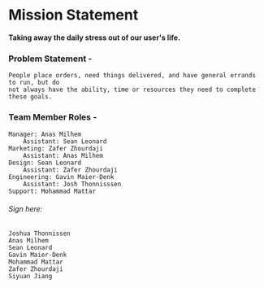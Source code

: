 # Mission Statement 

**Taking away the daily stress out of our user's life.**

### Problem Statement -
	People place orders, need things delivered, and have general errands to run, but do 
	not always have the ability, time or resources they need to complete these goals.

### Team Member Roles -

    Manager: Anas Milhem
		Assistant: Sean Leonard
	Marketing: Zafer Zhourdaji
		Assistant: Anas Milhem
	Design: Sean Leonard
		Assistant: Zafer Zhourdaji
	Engineering: Gavin Maier-Denk
		Assistant: Josh Thonnisssen
	Support: Mohammad Mattar

###### Sign here:
	Joshua Thonnissen
	Anas Milhem
	Sean Leonard
	Gavin Maier-Denk
	Mohammad Mattar
	Zafer Zhourdaji
	Siyuan Jiang
